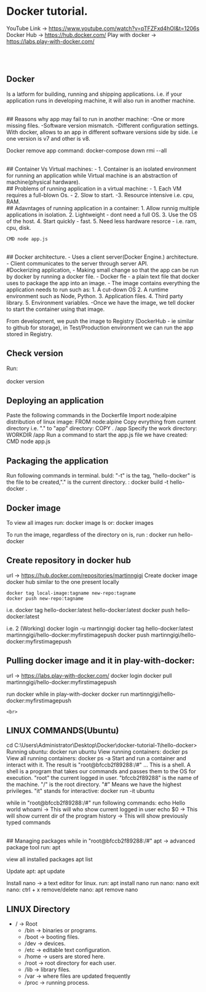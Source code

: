 # Docker tutorial.

YouTube Link ->  https://www.youtube.com/watch?v=pTFZFxd4hOI&t=1206s
Docker Hub -> https://hub.docker.com/
Play with docker -> https://labs.play-with-docker.com/

<br><br>

## Docker
Is a latform for building, running and shipping applications. i.e. if your application runs in developing machine, it will also run in another machine.

<br>
## Reasons why app may fail to run in another machine:
	-One or more missing files.
	-Software version mismatch.
	-Different configuration settings.
<br>	
With docker, allows to an app in different software versions side by side. i.e one version is v7 and other is v8.

Docker remove app command:
	docker-compose down rmi --all
	
<br>
## Container Vs Virtual machines:
- 1. Container is an isolated environment for running an application while Virtual machine is an abstraction of machine(physical hardware).
<br>	
## Problems of running application in a virtual machine:
- 1. Each VM requires a full-blown Os.
- 2. Slow to start.
-3. Resource intensive i.e. cpu, RAM.
<br>	
## Adavntages of running application in a container:
1. Allow runnig multiple applications in isolation.
2. Lightweight - dont need a full OS.
3. Use the OS of the host.
4. Start quickly - fast.
5. Need less hardware resorce - i.e. ram, cpu, disk.

	CMD node app.js 
<br>	
## Docker architecture.
- Uses a client server(Docker Engine.) architecture.
- Client communicates to the server through server API.
<br>	
#Dockerizing application,
- Making small change so that the app can be run by docker by running a docker file.
- Docker fle - a plain text file that docker uses to package the app into an image.
- The image contains everything the application needs to run such as:
	1. A cut-down OS
	2. A runtime environment such as Node, Python.
	3. Application files.
	4. Third party library.
	5. Environment variables.
-Once we have the image, we tell docker to start the container using that image.

From development, we push the image to Registry (DockerHub - ie similar to github for storage), in Test/Production environment we can run the app stored in Registry.
<br>	
## Check version
Run: <br>	
	docker version
<br>	
## Deploying an application
Paste the following commands in the Dockerfile
Import node:alpine  distribution of linux image:
	FROM node:alpine
Copy evrything from current directory i.e. "." to "app" directory:
	COPY . /app
Specify the work directory:
	WORKDIR /app
Run a command to start the app.js file we have created:
	CMD node app.js 
<br>	
## Packaging the application
Run following commands in terminal.
buld: "-t" is the tag, "hello-docker" is the file to be created,"." is the current directory. :
	docker build -t hello-docker .
<br>	
## Docker image
To view all images run:
	docker image ls
or:
	docker images

To run the image, regardless of the directory on is, run :
	docker run hello-docker
	
## Create repository in docker hub
url -> https://hub.docker.com/repositories/martinngigi
Create docker image docker hub similar to the one present locally

	docker tag local-image:tagname new-repo:tagname
	docker push new-repo:tagname

i.e.
	docker tag hello-docker:latest hello-docker:latest
	docker push hello-docker:latest

i.e. 2 (Working)
	docker login -u martinngigi
	docker tag hello-docker:latest martinngigi/hello-docker:myfirstimagepush
	docker push martinngigi/hello-docker:myfirstimagepush
<br>	
## Pulling docker image and it in play-with-docker:
url -> https://labs.play-with-docker.com/
	docker login
	docker pull martinngigi/hello-docker:myfirstimagepush
	
run docker while in play-with-docker
	docker run martinngigi/hello-docker:myfirstimagepush
	
	<br>	
## LINUX COMMANDS(Ubuntu)
cd C:\Users\Administrator\Desktop\Docker\docker-tutorial-1\hello-docker>
Running ubuntu:
	docker run ubuntu
View running containers:
	docker ps
View all running containers:
	docker ps -a
Start and run a container and interact with it. The result is "root@bfccb2f89288:/#" 
... This is a shell. A shell is a program that takes our commands and passes them to the OS for execution.
"root" the current logged in user. "bfccb2f89288" is the name of the machine. "/" is the root directory. "#" Means we have the highest privileges.
"it"  stands for interactive:
	docker run -it ubuntu
	
while in "root@bfccb2f89288:/#" 
run following commands:
	echo Hello world
	whoami						-> This will who show current logged in user
	echo $0 					-> This will show current dir of the program
	history						-> This will show previously typed commands
	
<br>	
## Managing packages
while in "root@bfccb2f89288:/#" 
apt -> advanced package tool
run:
	apt

view all installed packages
	apt list
	
Update apt:
	apt update

Install nano -> a text editor for linux. run:
	apt install nano 
run nano:
	nano
exit nano:
	ctrl + x
remove/delete nano:
	apt remove nano
	
	
## LINUX Directory
- / -> Root 
	- /bin -> binaries or programs.
	- /boot -> booting files.
	- /dev -> devices.
	- /etc -> editable text configuration.
	- /home -> users are stored here.
	- /root -> root directory for each user.
	- /lib -> library files.
	- /var -> where files are updated frequently
	- /proc -> running process.
	
	
	